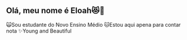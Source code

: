 ## Olá, meu nome é Eloah😻🤍

🙀Sou estudante do Novo Ensino Médio
🐱Estou aqui apena para contar nota
✨Young and Beautiful
